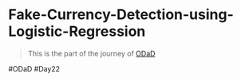 # Fake-Currency-Detection-using-Logistic-Regression

> This is the part of the journey of [ODaD](https://github.com/Zinwaiyan274/One-DS-a-day)

#ODaD
#Day22
